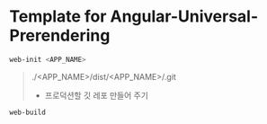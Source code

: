 # Template for Angular-Universal-Prerendering

```bash
web-init <APP_NAME>
```

> ./<APP_NAME>/dist/<APP_NAME>/.git
> - 프로덕션할 깃 레포 만들어 주기

```bash
web-build
```